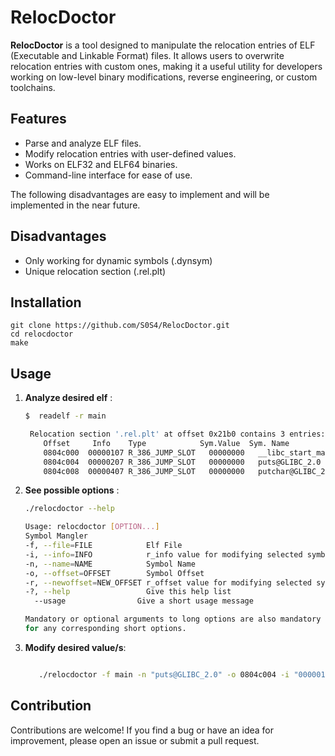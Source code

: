 # RelocDoctor

**RelocDoctor** is a tool designed to manipulate the relocation entries of ELF (Executable and Linkable Format) files. It allows users to overwrite relocation entries with custom ones, making it a useful utility for developers working on low-level binary modifications, reverse engineering, or custom toolchains.


## Features


- Parse and analyze ELF files.
- Modify relocation entries with user-defined values.
- Works on ELF32 and ELF64 binaries.
- Command-line interface for ease of use.


The following disadvantages are easy to implement and will be implemented in the near future.

## Disadvantages


- Only working for dynamic symbols (.dynsym)
- Unique relocation section (.rel.plt)


## Installation

```
git clone https://github.com/S0S4/RelocDoctor.git
cd relocdoctor
make
```


## Usage

1. **Analyze desired elf** :
    ```bash
   $  readelf -r main

     Relocation section '.rel.plt' at offset 0x21b0 contains 3 entries:
        Offset     Info    Type            Sym.Value  Sym. Name
        0804c000  00000107 R_386_JUMP_SLOT   00000000   __libc_start_main@GLIBC_2.34
        0804c004  00000207 R_386_JUMP_SLOT   00000000   puts@GLIBC_2.0
        0804c008  00000407 R_386_JUMP_SLOT   00000000   putchar@GLIBC_2.0
    ```
2. **See possible options** : 

    ```bash
    ./relocdoctor --help 

    Usage: relocdoctor [OPTION...]
    Symbol Mangler
    -f, --file=FILE            Elf File
    -i, --info=INFO            r_info value for modifying selected symbol
    -n, --name=NAME            Symbol Name
    -o, --offset=OFFSET        Symbol Offset
    -r, --newoffset=NEW_OFFSET r_offset value for modifying selected symbol
    -?, --help                 Give this help list
      --usage                Give a short usage message

    Mandatory or optional arguments to long options are also mandatory or optional
    for any corresponding short options.
    ```

2. **Modify desired value/s**:

    ```bash

       ./relocdoctor -f main -n "puts@GLIBC_2.0" -o 0804c004 -i "00000107" -r "0804c008"

    ```

## Contribution

Contributions are welcome! If you find a bug or have an idea for improvement, please open an issue or submit a pull request.